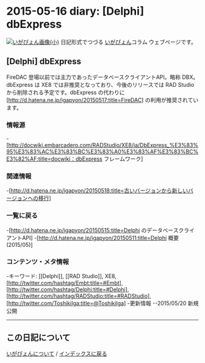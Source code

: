 2015-05-16 diary: [Delphi] dbExpress
=====================================================================================================
[![いがぴょん画像(小)](https://igapyon.github.io/diary/images/iga200306s.jpg "いがぴょん")](https://igapyon.github.io/diary/memo/memoigapyon.html) 日記形式でつづる [いがぴょん](https://igapyon.github.io/diary/memo/memoigapyon.html)コラム ウェブページです。

## [Delphi] dbExpress

FireDAC 登場以前では主力であったデータベースクライアントAPI。略称 DBX。
dbExpress は XE8 では非推奨となっており、今後のリリースでは RAD Studio から削除される予定です。dbExpress の代わりに [http://d.hatena.ne.jp/igapyon/20150517:title=FireDAC] の利用が推奨されています。


### 情報源

-[http://docwiki.embarcadero.com/RADStudio/XE8/ja/DbExpress_%E3%83%95%E3%83%AC%E3%83%BC%E3%83%A0%E3%83%AF%E3%83%BC%E3%82%AF:title=docwiki：dbExpress フレームワーク]


### 関連情報

-[http://d.hatena.ne.jp/igapyon/20150518:title=古いバージョンから新しいバージョンへの移行]


### 一覧に戻る

-[http://d.hatena.ne.jp/igapyon/20150515:title=Delphi のデータベースクライアントAPI]
-[http://d.hatena.ne.jp/igapyon/20150511:title=Delphi 概要 (2015/05)]


### コンテンツ・メタ情報

-キーワード: [[Delphi]], [[RAD Studio]], XE8, [http://twitter.com/hashtag/Embt:title=#Embt], [http://twitter.com/hashtag/Delphi:title=#Delphi], [http://twitter.com/hashtag/RADStudio:title=#RADStudio], [http://twitter.com/ToshikiIga:title=@ToshikiIga]
-更新情報
--2015/05/20 新規公開


----------------------------------------------------------------------------------------------------

## この日記について
[いがぴょんについて](http://www.igapyon.jp/igapyon/diary/memo/memoigapyon.html) / [インデックスに戻る](https://igapyon.github.io/diary/idxall.html)
